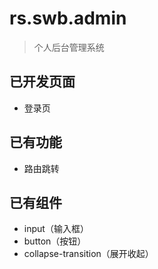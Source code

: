 # rs.swb.admin

> 个人后台管理系统

## 已开发页面

- 登录页

## 已有功能

- 路由跳转

## 已有组件

- input（输入框）
- button（按钮）
- collapse-transition（展开收起）

